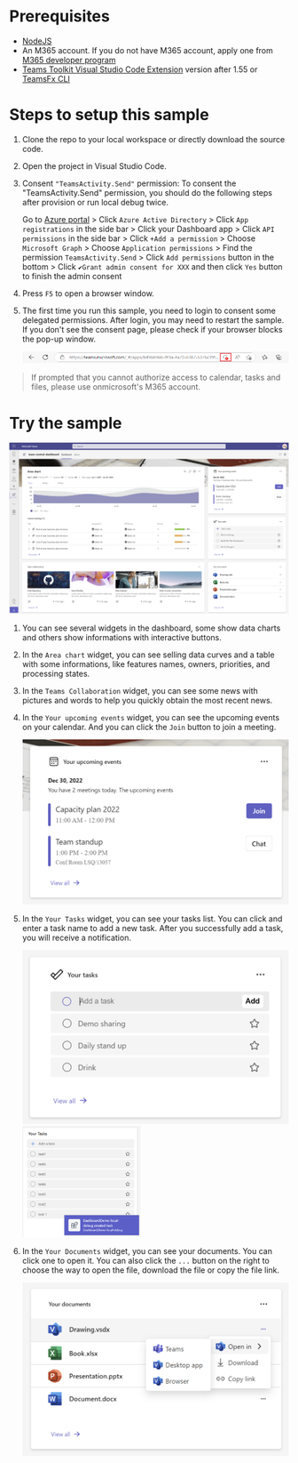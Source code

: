 # Prerequisites

- [NodeJS](https://nodejs.org/en/)
- An M365 account. If you do not have M365 account, apply one from [M365 developer program](https://developer.microsoft.com/en-us/microsoft-365/dev-program)
- [Teams Toolkit Visual Studio Code Extension](https://aka.ms/teams-toolkit) version after 1.55 or [TeamsFx CLI](https://aka.ms/teamsfx-cli)

# Steps to setup this sample

1. Clone the repo to your local workspace or directly download the source code.
2. Open the project in Visual Studio Code.
3. Consent `"TeamsActivity.Send"` permission: 
   To consent the "TeamsActivity.Send" permission, you should do the following steps after provision or run local debug twice.
   
   Go to [Azure portal](https://portal.azure.com/) > Click `Azure Active Directory` > Click `App registrations` in the side bar > Click your Dashboard app > Click `API permissions` in the side bar > Click `+Add a permission` > Choose `Microsoft Graph` > Choose `Application permissions` > Find the permission `TeamsActivity.Send` > Click `Add permissions` button in the bottom > Click `✔Grant admin consent for XXX` and then click `Yes` button to finish the admin consent
4. Press `F5` to open a browser window.
5. The first time you run this sample, you need to login to consent some delegated permissions. After login, you may need to restart the sample. If you don't see the consent page, please check if your browser blocks the pop-up window.

   <img src="public\popup-block.png">

> If prompted that you cannot authorize access to calendar, tasks and files, please use onmicrosoft's M365 account.

# Try the sample

   <img src="public\dashboard.png">

1. You can see several widgets in the dashboard, some show data charts and others show informations with interactive buttons.
2. In the `Area chart` widget, you can see selling data curves and a table with some informations, like features names, owners, priorities, and processing states.
3. In the `Teams Collaboration` widget, you can see some news with pictures and words to help you quickly obtain the most recent news.
4. In the `Your upcoming events` widget, you can see the upcoming events on your calendar. And you can click the `Join` button to join a meeting.

   <img src="public\join-meeting.png" style="zoom: 50%">

5. In the `Your Tasks` widget, you can see your tasks list. You can click and enter a task name to add a new task. After you successfully add a task, you will receive a notification.

   <img src="public\add-task.png" style="zoom: 50%">

   <img src="public\task-notification.png" style="zoom: 30%">

6. In the `Your Documents` widget, you can see your documents. You can click one to open it. You can also click the `...` button on the right to choose the way to open the file, download the file or copy the file link.

   <img src="public\document.png" style="zoom: 50%">